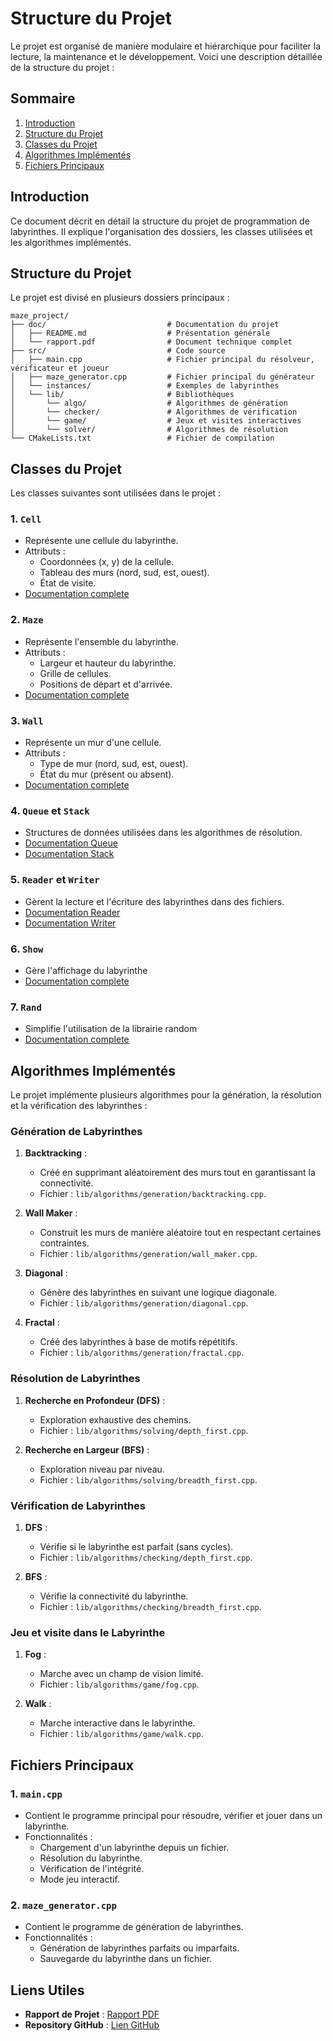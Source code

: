 # Structure du Projet

Le projet est organisé de manière modulaire et hiérarchique pour faciliter la lecture, la maintenance et le développement.
Voici une description détaillée de la structure du projet :

## Sommaire

1. [Introduction](#introduction)
2. [Structure du Projet](#structure-du-projet)
3. [Classes du Projet](#classes-du-projet)
4. [Algorithmes Implémentés](#algorithmes-implémentés)
5. [Fichiers Principaux](#fichiers-principaux)

## Introduction

Ce document décrit en détail la structure du projet de programmation de labyrinthes.
Il explique l'organisation des dossiers, les classes utilisées et les algorithmes implémentés.

## Structure du Projet

Le projet est divisé en plusieurs dossiers principaux :

```
maze_project/
├── doc/                           # Documentation du projet
│   ├── README.md                  # Présentation générale
│   └── rapport.pdf                # Document technique complet
├── src/                           # Code source
│   ├── main.cpp                   # Fichier principal du résolveur, vérificateur et joueur
│   ├── maze_generator.cpp         # Fichier principal du générateur
│   └── instances/                 # Exemples de labyrinthes
│   └── lib/                       # Bibliothèques
│       └── algo/                  # Algorithmes de génération
│       └── checker/               # Algorithmes de vérification
│       └── game/                  # Jeux et visites interactives
│       └── solver/                # Algorithmes de résolution
└── CMakeLists.txt                 # Fichier de compilation
```

## Classes du Projet

Les classes suivantes sont utilisées dans le projet :

### 1. `Cell`
- Représente une cellule du labyrinthe.
- Attributs :
    - Coordonnées (x, y) de la cellule.
    - Tableau des murs (nord, sud, est, ouest).
    - État de visite.
- [Documentation complete](classes/cell.md)

### 2. `Maze`
- Représente l'ensemble du labyrinthe.
- Attributs :
    - Largeur et hauteur du labyrinthe.
    - Grille de cellules.
    - Positions de départ et d'arrivée.
- [Documentation complete](classes/maze.md)

### 3. `Wall`
- Représente un mur d'une cellule.
- Attributs :
    - Type de mur (nord, sud, est, ouest).
    - État du mur (présent ou absent).
- [Documentation complete](classes/wall.md)

### 4. `Queue` et `Stack`
- Structures de données utilisées dans les algorithmes de résolution.
- [Documentation Queue](classes/queue.md)
- [Documentation Stack](classes/stack.md)

### 5. `Reader` et `Writer`
- Gèrent la lecture et l'écriture des labyrinthes dans des fichiers.
- [Documentation Reader](classes/reader.md)
- [Documentation Writer](classes/writer.md)

### 6. `Show`
- Gère l'affichage du labyrinthe
- [Documentation complete](classes/show.md)

### 7. `Rand`
- Simplifie l'utilisation de la librairie random
- [Documentation complete](classes/rand.md)

## Algorithmes Implémentés

Le projet implémente plusieurs algorithmes pour la génération, la résolution et la vérification des labyrinthes :

### Génération de Labyrinthes
1. **Backtracking** :
    - Créé en supprimant aléatoirement des murs tout en garantissant la connectivité.
    - Fichier : `lib/algorithms/generation/backtracking.cpp`.

2. **Wall Maker** :
    - Construit les murs de manière aléatoire tout en respectant certaines contraintes.
    - Fichier : `lib/algorithms/generation/wall_maker.cpp`.

3. **Diagonal** :
    - Génère des labyrinthes en suivant une logique diagonale.
    - Fichier : `lib/algorithms/generation/diagonal.cpp`.

4. **Fractal** :
    - Créé des labyrinthes à base de motifs répétitifs.
    - Fichier : `lib/algorithms/generation/fractal.cpp`.

### Résolution de Labyrinthes
1. **Recherche en Profondeur (DFS)** :
    - Exploration exhaustive des chemins.
    - Fichier : `lib/algorithms/solving/depth_first.cpp`.

2. **Recherche en Largeur (BFS)** :
    - Exploration niveau par niveau.
    - Fichier : `lib/algorithms/solving/breadth_first.cpp`.

### Vérification de Labyrinthes
1. **DFS** :
    - Vérifie si le labyrinthe est parfait (sans cycles).
    - Fichier : `lib/algorithms/checking/depth_first.cpp`.

2. **BFS** :
    - Vérifie la connectivité du labyrinthe.
    - Fichier : `lib/algorithms/checking/breadth_first.cpp`.

### Jeu et visite dans le Labyrinthe
1. **Fog** :
    - Marche avec un champ de vision limité.
    - Fichier : `lib/algorithms/game/fog.cpp`.

2. **Walk** :
    - Marche interactive dans le labyrinthe.
    - Fichier : `lib/algorithms/game/walk.cpp`.

## Fichiers Principaux

### 1. `main.cpp`
- Contient le programme principal pour résoudre, vérifier et jouer dans un labyrinthe.
- Fonctionnalités :
    - Chargement d'un labyrinthe depuis un fichier.
    - Résolution du labyrinthe.
    - Vérification de l'intégrité.
    - Mode jeu interactif.

### 2. `maze_generator.cpp`
- Contient le programme de génération de labyrinthes.
- Fonctionnalités :
    - Génération de labyrinthes parfaits ou imparfaits.
    - Sauvegarde du labyrinthe dans un fichier.

## Liens Utiles

- **Rapport de Projet** : [Rapport PDF](rapport.pdf)
- **Repository GitHub** : [Lien GitHub](https://github.com/Universite-de-Bordeaux/maze)